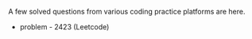 A few solved questions from various coding practice platforms are here.
* problem - 2423 (Leetcode)
